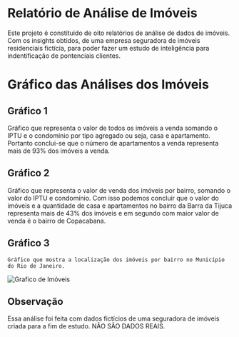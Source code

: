 # Relatório de Análise de Imóveis

Este projeto é constituido de oito relatórios de análise de dados de imóveis. Com os insights obtidos, de uma empresa seguradora de imóveis residenciais fictícia, para poder fazer um estudo de inteligência para indentificação de pontenciais clientes.

# Gráfico das Análises dos Imóveis

## Gráfico 1
  Gráfico que representa o valor de todos os imóveis a venda somando o IPTU e o condomínio por tipo agregado ou seja, casa e apartamento. Portanto conclui-se que o número de apartamentos a venda representa mais de 93% dos imóveis a venda.

## Gráfico 2

  Gráfico que representa o valor de venda dos imóveis por bairro, somando o valor do IPTU e condomínio. Com isso podemos concluir que o valor do imóveis e a quantidade de casa e apartamentos no bairro da Barra da Tijuca representa mais de 43% dos imóveis e em segundo com maior valor de venda é o bairro de Copacabana.

  ## Gráfico 3

    Gráfico que mostra a localização dos imóveis por bairro no Município do Rio de Janeiro.

    

![Grafico de Imóveis](https://github.com/ewertondrigues02/Analise-de-Dados-de-Imoveis/assets/106437473/2c6bf6ff-ff4a-4cc7-9509-e508a5787505)



## Observação

  Essa análise foi feita com dados fictícios de uma seguradora de imóveis criada para a fim de estudo. NÂO SÂO DADOS REAIS.
